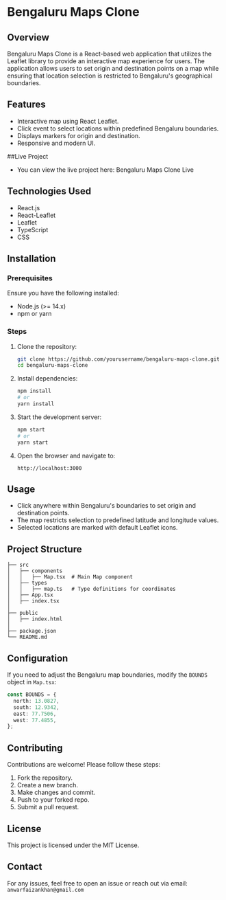 # Bengaluru Maps Clone

## Overview
Bengaluru Maps Clone is a React-based web application that utilizes the Leaflet library to provide an interactive map experience for users. The application allows users to set origin and destination points on a map while ensuring that location selection is restricted to Bengaluru's geographical boundaries.

## Features
- Interactive map using React Leaflet.
- Click event to select locations within predefined Bengaluru boundaries.
- Displays markers for origin and destination.
- Responsive and modern UI.

##Live Project

- You can view the live project here: Bengaluru Maps Clone Live

## Technologies Used
- React.js
- React-Leaflet
- Leaflet
- TypeScript
- CSS

## Installation

### Prerequisites
Ensure you have the following installed:
- Node.js (>= 14.x)
- npm or yarn

### Steps
1. Clone the repository:
   ```sh
   git clone https://github.com/yourusername/bengaluru-maps-clone.git
   cd bengaluru-maps-clone
   ```

2. Install dependencies:
   ```sh
   npm install
   # or
   yarn install
   ```

3. Start the development server:
   ```sh
   npm start
   # or
   yarn start
   ```

4. Open the browser and navigate to:
   ```
   http://localhost:3000
   ```

## Usage
- Click anywhere within Bengaluru's boundaries to set origin and destination points.
- The map restricts selection to predefined latitude and longitude values.
- Selected locations are marked with default Leaflet icons.

## Project Structure
```
├── src
│   ├── components
│   │   ├── Map.tsx  # Main Map component
│   ├── types
│   │   ├── map.ts   # Type definitions for coordinates
│   ├── App.tsx
│   ├── index.tsx
│
├── public
│   ├── index.html
│
├── package.json
└── README.md
```

## Configuration
If you need to adjust the Bengaluru map boundaries, modify the `BOUNDS` object in `Map.tsx`:
```ts
const BOUNDS = {
  north: 13.0827,
  south: 12.9342,
  east: 77.7506,
  west: 77.4855,
};
```

## Contributing
Contributions are welcome! Please follow these steps:
1. Fork the repository.
2. Create a new branch.
3. Make changes and commit.
4. Push to your forked repo.
5. Submit a pull request.

## License
This project is licensed under the MIT License.

## Contact
For any issues, feel free to open an issue or reach out via email: `anwarfaizankhan@gmail.com`

